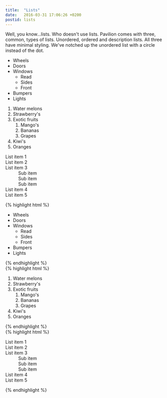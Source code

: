 ```yaml
---
title:  "Lists"
date:   2016-03-31 17:06:26 +0200
postid: lists
---
```

Well, you know...lists. Who doesn't use lists. Pavilion comes with three, common, types of lists.
Unordered, ordered and description lists. All three have minimal styling. We've notched up the
unordered list with a circle instead of the dot.


<div class="row">
    <div class="col-pl-33">
        <ul>
            <li>Wheels</li>
            <li>Doors</li>
            <li>Windows
                <ul>
                    <li>Read</li>
                    <li>Sides</li>
                    <li>Front</li>
                </ul>
            </li>
            <li>Bumpers</li>
            <li>Lights</li>
        </ul>
    </div>
    <div class="col-pl-33">
        <ol>
            <li>Water melons</li>
            <li>Strawberry's</li>
            <li>Exotic fruits
                <ol>
                    <li>Mango's</li>
                    <li>Bananas</li>
                    <li>Grapes</li>
                </ol>
            </li>
            <li>Kiwi's</li>
            <li>Oranges</li>
        </ol>
    </div>
    <div class="col-pl-33">
        <dl>
          	<dt>List item 1</dt>
          	<dt>List item 2</dt>
          	<dt>List item 3</dt>
            	<dd>Sub item</dd>
            	<dd>Sub item</dd>
            	<dd>Sub item</dd>
          	<dt>List item 4</dt>
          	<dt>List item 5</dt>
        </dl>
    </div>
</div>
<div class="row">
	<div class="col-pl-33">
{% highlight html %}
<!-- Unordered list -->
<ul>
    <li>Wheels</li>
    <li>Doors</li>
    <li>Windows
        <ul>
            <li>Read</li>
            <li>Sides</li>
            <li>Front</li>
        </ul>
    </li>
    <li>Bumpers</li>
    <li>Lights</li>
</ul>
{% endhighlight %}
	</div>
        <div class="col-pl-33">
{% highlight html %}
<!-- Ordered list -->
<ol>
    <li>Water melons</li>
    <li>Strawberry's</li>
    <li>Exotic fruits
        <ol>
            <li>Mango's</li>
            <li>Bananas</li>
            <li>Grapes</li>
        </ol>
    </li>
    <li>Kiwi's</li>
    <li>Oranges</li>
</ol>
{% endhighlight %}
    </div>
    <div class="col-pl-33">
{% highlight html %}
<!-- Description list -->
<dl>
    <dt>List item 1</dt>
    <dt>List item 2</dt>
    <dt>List item 3</dt>
        <dd>Sub item</dd>
        <dd>Sub item</dd>
        <dd>Sub item</dd>
    <dt>List item 4</dt>
    <dt>List item 5</dt>
</dl>
{% endhighlight %}
    </div>
</div>
